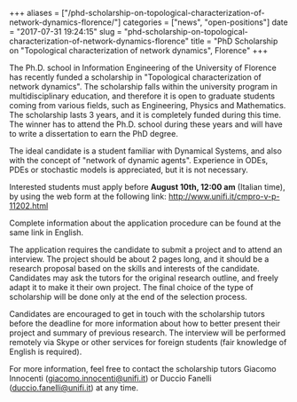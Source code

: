 +++
aliases = ["/phd-scholarship-on-topological-characterization-of-network-dynamics-florence/"]
categories = ["news", "open-positions"]
date = "2017-07-31 19:24:15"
slug = "phd-scholarship-on-topological-characterization-of-network-dynamics-florence"
title = "PhD Scholarship on \"Topological characterization of network dynamics\", Florence"
+++

The Ph.D. school in Information Engineering of the University of
Florence has recently funded a scholarship in "Topological
characterization of network dynamics". The scholarship falls within the
university program in multidisciplinary education, and therefore it is
open to graduate students coming from various fields, such as
Engineering, Physics and Mathematics. The scholarship lasts 3 years, and
it is completely funded during this time. The winner has to attend the
Ph.D. school during these years and will have to write a dissertation to
earn the PhD degree.

The ideal candidate is a student familiar with Dynamical Systems, and
also with the concept of "network of dynamic agents". Experience in
ODEs, PDEs or stochastic models is appreciated, but it is not necessary.

Interested students must apply before **August 10th, 12:00 am** (Italian
time), by using the web form at the following link:
<http://www.unifi.it/cmpro-v-p-11202.html>

Complete information about the application procedure can be found at the
same link in English.

The application requires the candidate to submit a project and to attend
an interview. The project should be about 2 pages long, and it should be
a research proposal based on the skills and interests of the candidate.
Candidates may ask the tutors for the original research outline, and
freely adapt it to make it their own project. The final choice of the
type of scholarship will be done only at the end of the selection
process.

Candidates are encouraged to get in touch with the scholarship tutors
before the deadline for more information about how to better present
their project and summary of previous research. The interview will be
performed remotely via Skype or other services for foreign students
(fair knowledge of English is required).

For more information, feel free to contact the scholarship tutors
Giacomo Innocenti (<giacomo.innocenti@unifi.it>) or Duccio Fanelli
(<duccio.fanelli@unifi.it>) at any time.

 
